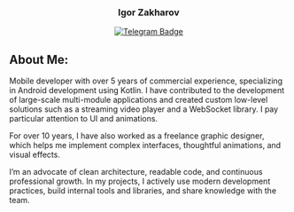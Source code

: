 <h3 align="center">
  Igor Zakharov
</h3>
<div id="badges" align="center">
  <a href="https://t.me/dapadz">
    <img src="https://img.shields.io/badge/Telegram-white?logo=telegram&logoColor=white&style=for-the-badge" alt="Telegram Badge"/>
  </a>
</div>
<h2>
  About Me:
</h2>

Mobile developer with over 5 years of commercial experience, specializing in Android development using Kotlin. I have contributed to the development of large-scale multi-module applications and created custom low-level solutions such as a streaming video player and a WebSocket library. I pay particular attention to UI and animations.

For over 10 years, I have also worked as a freelance graphic designer, which helps me implement complex interfaces, thoughtful animations, and visual effects.

I’m an advocate of clean architecture, readable code, and continuous professional growth. In my projects, I actively use modern development practices, build internal tools and libraries, and share knowledge with the team.
 
